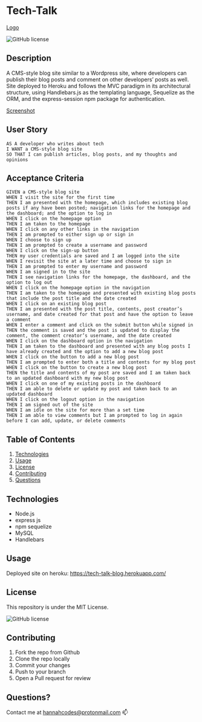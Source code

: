 # Tech-Talk

[Logo](./public/images/logo.png)

![GitHub license](https://img.shields.io/badge/license-MIT-blue.svg)

## Description

A CMS-style blog site similar to a Wordpress site, where developers can publish their blog posts and comment on other developers’ posts as well. Site deployed to Heroku and follows the MVC paradigm in its architectural structure, using Handlebars.js as the templating language, Sequelize as the ORM, and the express-session npm package for authentication.

[Screenshot](./public/images/Screenshot.png)

## User Story
 
```
AS A developer who writes about tech
I WANT a CMS-style blog site
SO THAT I can publish articles, blog posts, and my thoughts and opinions

```

## Acceptance Criteria 

```
GIVEN a CMS-style blog site
WHEN I visit the site for the first time
THEN I am presented with the homepage, which includes existing blog posts if any have been posted; navigation links for the homepage and the dashboard; and the option to log in
WHEN I click on the homepage option
THEN I am taken to the homepage
WHEN I click on any other links in the navigation
THEN I am prompted to either sign up or sign in
WHEN I choose to sign up
THEN I am prompted to create a username and password
WHEN I click on the sign-up button
THEN my user credentials are saved and I am logged into the site
WHEN I revisit the site at a later time and choose to sign in
THEN I am prompted to enter my username and password
WHEN I am signed in to the site
THEN I see navigation links for the homepage, the dashboard, and the option to log out
WHEN I click on the homepage option in the navigation
THEN I am taken to the homepage and presented with existing blog posts that include the post title and the date created
WHEN I click on an existing blog post
THEN I am presented with the post title, contents, post creator’s username, and date created for that post and have the option to leave a comment
WHEN I enter a comment and click on the submit button while signed in
THEN the comment is saved and the post is updated to display the comment, the comment creator’s username, and the date created
WHEN I click on the dashboard option in the navigation
THEN I am taken to the dashboard and presented with any blog posts I have already created and the option to add a new blog post
WHEN I click on the button to add a new blog post
THEN I am prompted to enter both a title and contents for my blog post
WHEN I click on the button to create a new blog post
THEN the title and contents of my post are saved and I am taken back to an updated dashboard with my new blog post
WHEN I click on one of my existing posts in the dashboard
THEN I am able to delete or update my post and taken back to an updated dashboard
WHEN I click on the logout option in the navigation
THEN I am signed out of the site
WHEN I am idle on the site for more than a set time
THEN I am able to view comments but I am prompted to log in again before I can add, update, or delete comments

```

## Table of Contents
1. [Technologies](##Technologies)
2. [Usage](##Usage)
3. [License](##License)
4. [Contributing](##Contributing)
5. [Questions](##Questions)


## Technologies

* Node.js
* express js
* npm sequelize
* MySQL
* Handlebars

## Usage

Deployed site on heroku: https://tech-talk-blog.herokuapp.com/


## License

This repository is under the MIT License.

![GitHub license](https://img.shields.io/badge/license-MIT-blue.svg)

## Contributing

1. Fork the repo from Github
2. Clone the repo locally
3. Commit your changes
4. Push to your branch
5. Open a Pull request for review

## Questions?

Contact me at hannahcodes@protonmail.com 📫

